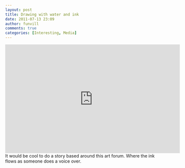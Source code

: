 ```yaml
---
layout: post
title: Drawing with water and ink 
date: 2011-07-13 23:09
author: funvill
comments: true
categories: [Interesting, Media]
---
```

<iframe width="560" height="349" src="http://www.youtube.com/embed/fq9mw8wR-1Q" frameborder="0" allowfullscreen></iframe>
It would be cool to do a story based around this art forum. Where the ink flows as someone does a voice over. 

